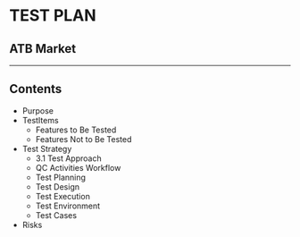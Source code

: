 # TEST PLAN 

## ATB Market

---

## Contents
- Purpose 
- TestItems
  - Features to Be Tested
  - Features Not to Be Tested
- Test Strategy 
  - 3.1 Test Approach
  - QC Activities Workflow
  - Test Planning
  - Test Design
  - Test Execution
  - Test Environment
  - Test Cases
- Risks